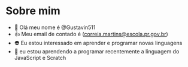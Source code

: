 # Sobre mim
- &#129313; Olá meu nome é @Gustavin511
- :+1: Meu email de contado é (correia.martins@escola.pr.gov.br)
- &#128125; Eu estou interessado em aprender e programar novas linguagens 
- 🌱 eu estou aprendendo a programar recentemente a linguagem do JavaScript e Scratch

